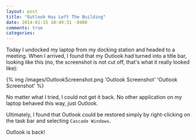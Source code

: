 ```yaml
---
layout: post
title: "Outlook Has Left The Building"
date: 2014-01-15 10:49:31 -0400
comments: true
categories: 
---
```


Today I undocked my laptop from my docking station and headed to a meeting. When I arrived, I found that my Outlook had turned into a title bar, looking like this (no, the screenshot is not cut off, that's what it really looked like):

{% img /images/OutlookScreenshot.png 'Outlook Screenshot' 'Outlook Screenshot' %}

No matter what I tried, I could not get it back. No other application on my laptop behaved this way, just Outlook.

Ultimately, I found that Outlook could be restored simply by right-clicking on the task bar and selecting `Cascade Windows`.

Outlook is back!

